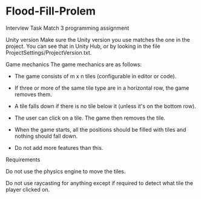 # Flood-Fill-Prolem
Interview Task
Match 3 programming assignment

Unity version
Make sure the Unity version you use matches the one in the project. You can see that in Unity Hub, or by looking in the file ProjectSettings/ProjectVersion.txt.

Game mechanics
The game mechanics are as follows:

- The game consists of m x n tiles (configurable in editor or code).

- If three or more of the same tile type are in a horizontal row, the game removes them.

- A tile falls down if there is no tile below it (unless it's on the bottom row).

- The user can click on a tile. The game then removes the tile.

- When the game starts, all the positions should be filled with tiles and nothing should fall down.

- Do not add more features than this.

Requirements

Do not use the physics engine to move the tiles.

Do not use raycasting for anything except if required to detect what tile the player clicked on.
